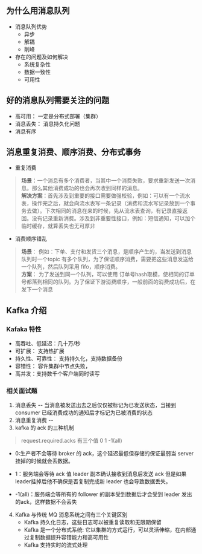 ## 为什么用消息队列
- 消息队列优势
    - 异步
    - 解耦
    - 削峰
- 存在的问题及如何解决
    - 系统复杂性
    - 数据一致性
    - 可用性

## 好的消息队列需要关注的问题
- 高可用： 一定是分布式部署（集群）
- 消息丢失： 消息持久化问题
- 消息有序

## 消息重复消费、顺序消费、分布式事务
- 重复消费
> **场景**：一个消息有多个消费者，当其中一个消费失败，要求重新发送一次消息。那么其他消费成功的也会再次收到同样的消息。</br>
> **解决方案**：首先涉及到重要的接口需要做强校验，例如：可以有一个流水表，操作完之后，就会向流水表写一条记录（消费和流水写记录放到一个事务去做）。下次相同的消息在来的时候，先从流水表查询，有记录直接返回。没有记录重新消费。涉及到非重要性接口，例如：短信通知，可以加个临时缓存，就算丢失也无可厚非

- 消费顺序错乱
> **场景**： 例如：下单、支付和发货三个消息，是顺序产生的，当发送到消息队列时一个topic 有多个队列，为了保证顺序消费，需要把这些消息发送给 一个队列，然后队列采用 fifo，顺序消费。 </br>
> **方案**： 为了发送到同一个队列，可以使用 订单号hash取模，使相同的订单号都落到相同的队列。为了保证下游消费顺序，一般前面的消费成功后，在发下一个消息


## Kafka 介绍

### Kafaka 特性
- 高吞吐、低延迟：几十万/秒
- 可扩展： 支持热扩展
- 持久性、可靠性： 支持持久化，支持数据备份
- 容错性： 容许集群中节点失败，
- 高并发：支持数千个客户端同时读写
### 相关面试题
1. 消息丢失 -- 当消息被发送出去之后仅仅被标记为已发送状态，当接到 consumer 已经消费成功的通知后才标记为已被消费的状态
1. 消息重复消费 -- 
1. kafka 的 ack 的三种机制
> request.required.acks 有三个值 0 1 -1(all)

- 0:生产者不会等待 broker 的 ack，这个延迟最低但存储的保证最弱当 server 挂掉的时候就会丢数据。

- 1：服务端会等待 ack 值 leader 副本确认接收到消息后发送 ack 但是如果 leader挂掉后他不确保是否复制完成新 leader 也会导致数据丢失。

- -1(all)：服务端会等所有的 follower 的副本受到数据后才会受到 leader 发出的ack，这样数据不会丢失
4. Kafka 与传统 MQ 消息系统之间有三个关键区别 
    - Kafka 持久化日志，这些日志可以被重复读取和无限期保留
    - Kafka 是一个分布式系统: 它以集群的方式运行，可以灵活伸缩，在内部通过复制数据提升容错能力和高可用性
    - Kafka 支持实时的流式处理
